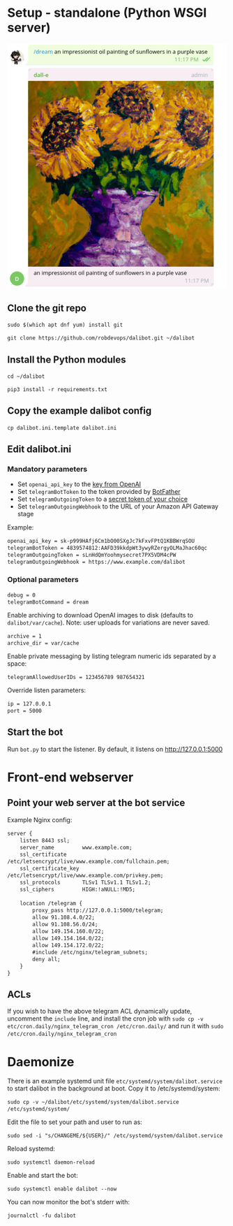 # Setup - standalone (Python WSGI server)

![Screenshot of chat with Dalibot](dali_2.png?raw=true "an impressionist oil painting of sunflowers in a purple vase")

## Clone the git repo
```
sudo $(which apt dnf yum) install git
```
```
git clone https://github.com/robdevops/dalibot.git ~/dalibot
```

## Install the Python modules
```
cd ~/dalibot
```
```
pip3 install -r requirements.txt
```

## Copy the example dalibot config
```
cp dalibot.ini.template dalibot.ini
```

## Edit dalibot.ini

### Mandatory parameters
  * Set `openai_api_key` to the [key from OpenAI](https://beta.openai.com/account/api-keys)
  * Set `telegramBotToken` to the token provided by [BotFather](https://core.telegram.org/bots/tutorial)
  * Set `telegramOutgoingToken` to a [secret token of your choice](https://core.telegram.org/bots/api#setwebhook)
  * Set `telegramOutgoingWebhook` to the URL of your Amazon API Gateway stage

Example:
```
openai_api_key = sk-p999HAfj6Cm1bO00SXgJc7kFxvFPtQ1KBBWrqSOU
telegramBotToken = 4839574812:AAFD39kkdpWt3ywyRZergyOLMaJhac60qc
telegramOutgoingToken = sLnHdQmYoohmysecret7PX5VDM4cPW
telegramOutgoingWebhook = https://www.example.com/dalibot
```

### Optional parameters
```
debug = 0
telegramBotCommand = dream
```

Enable archiving to download OpenAI images to disk (defaults to `dalibot/var/cache`). Note: user uploads for variations are never saved.
```
archive = 1
archive_dir = var/cache
```

Enable private messaging by listing telegram numeric ids separated by a space:
```
telegramAllowedUserIDs = 123456789 987654321
```

Override listen parameters:
```
ip = 127.0.0.1
port = 5000
```

## Start the bot 
Run `bot.py` to start the listener. By default, it listens on http://127.0.0.1:5000


# Front-end webserver

## Point your web server at the bot service

Example Nginx config:
```
server {
    listen 8443 ssl;
    server_name         www.example.com;
    ssl_certificate     /etc/letsencrypt/live/www.example.com/fullchain.pem;
    ssl_certificate_key /etc/letsencrypt/live/www.example.com/privkey.pem;
    ssl_protocols       TLSv1 TLSv1.1 TLSv1.2;
    ssl_ciphers         HIGH:!aNULL:!MD5;

    location /telegram {
        proxy_pass http://127.0.0.1:5000/telegram;
        allow 91.108.4.0/22;
        allow 91.108.56.0/24;
        allow 149.154.160.0/22;
        allow 149.154.164.0/22;
        allow 149.154.172.0/22;
        #include /etc/nginx/telegram_subnets;
        deny all;
    }
}
```

## ACLs
If you wish to have the above telegram ACL dynamically update, uncomment the `include` line, and install the cron job with `sudo cp -v etc/cron.daily/nginx_telegram_cron /etc/cron.daily/` and run it with `sudo /etc/cron.daily/nginx_telegram_cron`


# Daemonize

There is an example systemd unit file `etc/systemd/system/dalibot.service` to start dalibot in the background at boot. 
Copy it to /etc/systemd/system:
```
sudo cp -v ~/dalibot/etc/systemd/system/dalibot.service /etc/systemd/system/
```

Edit the file to set your path and user to run as:
```
sudo sed -i "s/CHANGEME/${USER}/" /etc/systemd/system/dalibot.service
```

Reload systemd:
```
sudo systemctl daemon-reload
```

Enable and start the bot:
```
sudo systemctl enable dalibot --now
```
You can now monitor the bot's stderr with:
```
journalctl -fu dalibot
```
